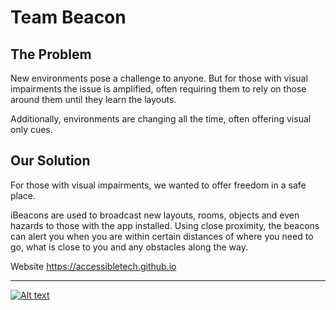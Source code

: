 # Team Beacon

## The Problem

New environments pose a challenge to anyone. But for those with visual impairments the issue is amplified, often requiring them to rely on those around them until they learn the layouts.

Additionally, environments are changing all the time, often offering visual only cues.

## Our Solution

For those with visual impairments, we wanted to offer freedom in a safe place.

iBeacons are used to broadcast new layouts, rooms, objects and even hazards to those with the app installed. Using close proximity, the beacons can alert you when you are within certain distances of where you need to go, what is close to you and any obstacles along the way.

Website https://accessibletech.github.io

---

[![Alt text](https://cloud.githubusercontent.com/assets/624760/24082028/caec13ac-0cb6-11e7-890f-9add5f3355e1.png)](https://www.youtube.com/watch?v=vNcO5KnRAKY)
